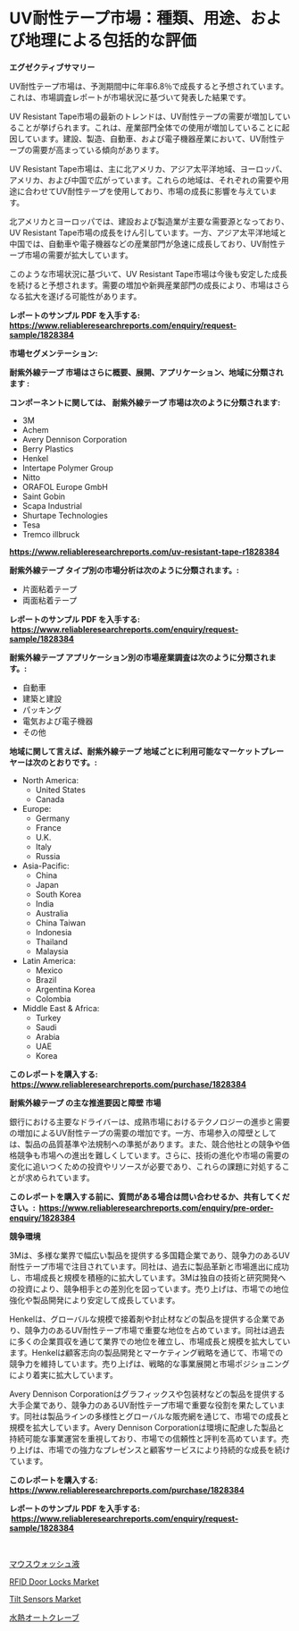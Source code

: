 <p><h1>UV耐性テープ市場：種類、用途、および地理による包括的な評価</h1></p><p><strong>エグゼクティブサマリー</strong></p>
<p><p>UV耐性テープ市場は、予測期間中に年率6.8％で成長すると予想されています。これは、市場調査レポートが市場状況に基づいて発表した結果です。</p><p>UV Resistant Tape市場の最新のトレンドは、UV耐性テープの需要が増加していることが挙げられます。これは、産業部門全体での使用が増加していることに起因しています。建設、製造、自動車、および電子機器産業において、UV耐性テープの需要が高まっている傾向があります。</p><p>UV Resistant Tape市場は、主に北アメリカ、アジア太平洋地域、ヨーロッパ、アメリカ、および中国で広がっています。これらの地域は、それぞれの需要や用途に合わせてUV耐性テープを使用しており、市場の成長に影響を与えています。</p><p>北アメリカとヨーロッパでは、建設および製造業が主要な需要源となっており、UV Resistant Tape市場の成長をけん引しています。一方、アジア太平洋地域と中国では、自動車や電子機器などの産業部門が急速に成長しており、UV耐性テープ市場の需要が拡大しています。</p><p>このような市場状況に基づいて、UV Resistant Tape市場は今後も安定した成長を続けると予想されます。需要の増加や新興産業部門の成長により、市場はさらなる拡大を遂げる可能性があります。</p></p>
<p><strong>レポートのサンプル PDF を入手する: <a href="https://www.reliableresearchreports.com/enquiry/request-sample/1828384">https://www.reliableresearchreports.com/enquiry/request-sample/1828384</a></strong></p>
<p><strong>市場セグメンテーション:</strong></p>
<p><strong> 耐紫外線テープ 市場はさらに概要、展開、アプリケーション、地域に分類されます :</strong></p>
<p><strong>コンポーネントに関しては、 耐紫外線テープ 市場は次のように分類されます: &nbsp;</strong></p>
<p><ul><li>3M</li><li>Achem</li><li>Avery Dennison Corporation</li><li>Berry Plastics</li><li>Henkel</li><li>Intertape Polymer Group</li><li>Nitto</li><li>ORAFOL Europe GmbH</li><li>Saint Gobin</li><li>Scapa Industrial</li><li>Shurtape Technologies</li><li>Tesa</li><li>Tremco illbruck</li></ul></p>
<p><strong><a href="https://www.reliableresearchreports.com/uv-resistant-tape-r1828384">https://www.reliableresearchreports.com/uv-resistant-tape-r1828384</a></strong></p>
<p><strong> 耐紫外線テープ タイプ別の市場分析は次のように分類されます。:</strong></p>
<p><ul><li>片面粘着テープ</li><li>両面粘着テープ</li></ul></p>
<p><strong>レポートのサンプル PDF を入手する: &nbsp;<a href="https://www.reliableresearchreports.com/enquiry/request-sample/1828384">https://www.reliableresearchreports.com/enquiry/request-sample/1828384</a></strong></p>
<p><strong> 耐紫外線テープ アプリケーション別の市場産業調査は次のように分類されます。:</strong></p>
<p><ul><li>自動車</li><li>建築と建設</li><li>パッキング</li><li>電気および電子機器</li><li>その他</li></ul></p>
<p><strong>地域に関して言えば、耐紫外線テープ 地域ごとに利用可能なマーケットプレーヤーは次のとおりです。:</strong></p>
<p><ul>
    <li>
        North America:
        <ul>
            <li>United States</li>
            <li>Canada</li>
        </ul>
    </li>
    <li>
        Europe:
        <ul>
            <li>Germany</li>
            <li>France</li>
            <li>U.K.</li>
            <li>Italy</li>
            <li>Russia</li>
        </ul>
    </li>
    <li>
        Asia-Pacific:
        <ul>
            <li>China</li>
            <li>Japan</li>
            <li>South Korea</li>
            <li>India</li>
            <li>Australia</li>
            <li>China Taiwan</li>
            <li>Indonesia</li>
            <li>Thailand</li>
            <li>Malaysia</li>
        </ul>
    </li>
    <li>
        Latin America:
        <ul>
            <li>Mexico</li>
            <li>Brazil</li>
            <li>Argentina Korea</li>
            <li>Colombia</li>
        </ul>
    </li>
    <li>
        Middle East & Africa:
        <ul>
            <li>Turkey</li>
            <li>Saudi</li>
            <li>Arabia</li>
            <li>UAE</li>
            <li>Korea</li>
        </ul>
    </li>
    </ul></p>
<p><strong>このレポートを購入する: &nbsp;<a href="https://www.reliableresearchreports.com/purchase/1828384">https://www.reliableresearchreports.com/purchase/1828384</a></strong></p>
<p><strong>耐紫外線テープ の主な推進要因と障壁 市場</strong></p>
<p><p>銀行における主要なドライバーは、成熟市場におけるテクノロジーの進歩と需要の増加によるUV耐性テープの需要の増加です。一方、市場参入の障壁としては、製品の品質基準や法規制への準拠があります。また、競合他社との競争や価格競争も市場への進出を難しくしています。さらに、技術の進化や市場の需要の変化に追いつくための投資やリソースが必要であり、これらの課題に対処することが求められています。</p></p>
<p><strong>このレポートを購入する前に、質問がある場合は問い合わせるか、共有してください。:&nbsp; <a href="https://www.reliableresearchreports.com/enquiry/pre-order-enquiry/1828384">https://www.reliableresearchreports.com/enquiry/pre-order-enquiry/1828384</a></strong></p>
<p><strong>競争環境</strong></p>
<p><p>3Mは、多様な業界で幅広い製品を提供する多国籍企業であり、競争力のあるUV耐性テープ市場で注目されています。同社は、過去に製品革新と市場進出に成功し、市場成長と規模を積極的に拡大しています。3Mは独自の技術と研究開発への投資により、競争相手との差別化を図っています。売り上げは、市場での地位強化や製品開発により安定して成長しています。</p><p>Henkelは、グローバルな規模で接着剤や封止材などの製品を提供する企業であり、競争力のあるUV耐性テープ市場で重要な地位を占めています。同社は過去に多くの企業買収を通じて業界での地位を確立し、市場成長と規模を拡大しています。Henkelは顧客志向の製品開発とマーケティング戦略を通じて、市場での競争力を維持しています。売り上げは、戦略的な事業展開と市場ポジショニングにより着実に拡大しています。</p><p>Avery Dennison Corporationはグラフィックスや包装材などの製品を提供する大手企業であり、競争力のあるUV耐性テープ市場で重要な役割を果たしています。同社は製品ラインの多様性とグローバルな販売網を通じて、市場での成長と規模を拡大しています。Avery Dennison Corporationは環境に配慮した製品と持続可能な事業運営を重視しており、市場での信頼性と評判を高めています。売り上げは、市場での強力なプレゼンスと顧客サービスにより持続的な成長を続けています。</p></p>
<p><strong>このレポートを購入する: &nbsp; <a href="https://www.reliableresearchreports.com/purchase/1828384">https://www.reliableresearchreports.com/purchase/1828384</a></strong></p>
<p><strong>レポートのサンプル PDF を入手する: &nbsp;<a href="https://www.reliableresearchreports.com/enquiry/request-sample/1828384">https://www.reliableresearchreports.com/enquiry/request-sample/1828384</a></strong><strong></strong></p>
<p>&nbsp;</p>
<p><p><a href="https://medium.com/@adaming121/%E5%8F%A3%E8%87%AD%E9%99%A4%E5%8E%BB%E7%94%A8%E6%B6%B2%E4%BD%93%E5%B8%82%E5%A0%B4%E3%83%A1%E3%83%88%E3%83%AA%E3%83%83%E3%82%AF%E3%82%B9%E3%81%AE%E8%A7%A3%E8%AA%AD-%E5%B8%82%E5%A0%B4%E3%82%B7%E3%82%A7%E3%82%A2-%E3%83%88%E3%83%AC%E3%83%B3%E3%83%89-%E6%88%90%E9%95%B7%E3%83%91%E3%82%BF%E3%83%BC%E3%83%B3-6b2e63f4f75b">マウスウォッシュ液</a></p><p><a href="https://www.linkedin.com/pulse/rfid-door-locks-market-key-successful-business-strategy-h3voe?trackingId=O%2B28%2BbD980bLjhg%2B1PmVYA%3D%3D">RFID Door Locks Market</a></p><p><a href="https://www.linkedin.com/pulse/tilt-sensors-market-analysis-its-cagr-segmentation-global-9yrme?trackingId=kTKI6NYKq9RWXnBJWn30MA%3D%3D">Tilt Sensors Market</a></p><p><a href="https://medium.com/@jodyomenick9056/%E3%83%8F%E3%82%A4%E3%83%89%E3%83%AD%E3%82%B5%E3%83%BC%E3%83%9E%E3%83%AB%E3%82%AA%E3%83%BC%E3%83%88%E3%82%AF%E3%83%AC%E3%83%BC%E3%83%96%E5%B8%82%E5%A0%B4-2031%E5%B9%B4%E3%81%BE%E3%81%A7%E3%81%AE%E5%8B%95%E5%90%91-%E4%BA%88%E6%B8%AC-%E7%AB%B6%E4%BA%89%E5%88%86%E6%9E%90-159d3ba24db9">水熱オートクレーブ</a></p></p>